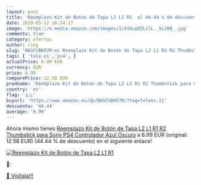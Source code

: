 ```yaml
---
layout: post
title: 'Reemplazo Kit de Botón de Tapa L2 L1 R1  al 44.44 % de descuento'
date: 2020-05-12 16:34:17
image: 'https://m.media-amazon.com/images/I/410uoDZLslL._SL200_.jpg'
comments: true
category: ofertas
author: ring
slug: 'B01FUBKO7M-es Reemplazo Kit de Botón de Tapa L2 L1 R1 R2 Thumbstick para...'
tags: [ 'tole.es','ps4', ]
actualPrice: 6.99 EUR
currency: EUR
price: 6.99
comparePrice: 12.58 EUR
prodname: 'Reemplazo Kit de Botón de Tapa L2 L1 R1 R2 Thumbstick para Sony PS4 Controlador Azul Oscuro'
country: 'es'
flag: '🇪🇸'
buyurl: 'https://www.amazon.es/dp/B01FUBKO7M/?tag=tolees-21'
descuento: '44.44'
average: '6.99'
---
```


Ahora mismo tienes [Reemplazo Kit de Botón de Tapa L2 L1 R1 R2 Thumbstick para Sony PS4 Controlador Azul Oscuro](https://www.amazon.es/dp/B01FUBKO7M/?tag=tolees-21) a 6.99 EUR (original: 12.58 EUR) (44.44 %  de descuento) en el siguiente enlace!

[![Reemplazo Kit de Botón de Tapa L2 L1 R1 ](https://m.media-amazon.com/images/I/410uoDZLslL._SL200_.jpg)](https://www.amazon.es/dp/B01FUBKO7M/?tag=tolees-21)

🔎:


[🛒 Visítala!!!](https://www.amazon.es/dp/B01FUBKO7M/?tag=tolees-21)
